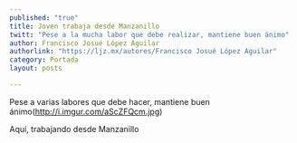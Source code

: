 ```yaml
---
published: "true"
title: Joven trabaja desde Manzanillo
twitt: "Pese a la mucha labor que debe realizar, mantiene buen ánimo"
author: Francisco Josué López Aguilar
authorlink: "https://ljz.mx/autores/Francisco Josué López Aguilar"
category: Portada
layout: posts

---
```


Pese a varias labores que debe hacer, mantiene buen ánimo(http://i.imgur.com/aScZFQcm.jpg)

Aquí, trabajando desde Manzanillo
